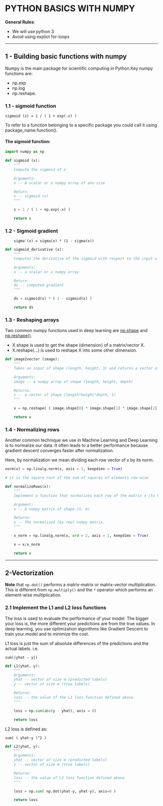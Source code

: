 # PYTHON BASICS WITH NUMPY

**General Rules**:
* We will use python 3
* Avoid using explict for-loops

---

## 1 - Building basic functions with numpy ##

Numpy is the main package for scientific computing in Python.Key numpy functions are:
* np.exp
* np.log
* np.reshape.

### 1.1 - sigmoid function ###


    sigmoid (z) = 1 / ( 1 + exp(-z) )


To refer to a function belonging to a specific package you could call it using package_name.function().

#### The sigmoid function:

```py
import numpy as np

def sigmoid (x):
    """
    Compute the sigmoid of x

    Arguments:
    x -- A scalar or a numpy array of anu size

    Return:
    s -- sigmoid (x)
    """

    s = 1 / ( 1 + np.exp(-x) )

    return s
```

### 1.2 - Sigmoid gradient

        sigma'(x) = sigma(x) * (1 - sigma(x))

```py
def sigmoid_derivative (x):
    """
    Computes the derivative of the sigmoid with respect to the input x

    Arguments:
    x -- a scalar or a numpy array

    Return:
    ds -- computed gradient
    """

    ds = sigmoid(x) * ( 1 - sigmoid(x) )

    return ds
```

### 1.3 - Reshaping arrays ###

Two common numpy functions used in deep learning are [np.shape](https://docs.scipy.org/doc/numpy/reference/generated/numpy.ndarray.shape.html) and [np.reshape()](https://docs.scipy.org/doc/numpy/reference/generated/numpy.reshape.html).

- X.shape is used to get the shape (dimension) of a matrix/vector X.
- X.reshape(...) is used to reshape X into some other dimension.

```py
def image2vector (image):
    """
    Takes an input of shape (length, height, 3) and returns a vector of shape (length*height*3, 1).

    Arguments:
    image -- a numpy array of shape (length, height, depth)

    Returns:
    v -- a vector of shape (length*height*depth, 1)
    """

    v = np.reshape( ( image.shape[0] * image.shape[1] * image.shape[2], 1 ) )

    return v
```

### 1.4 - Normalizing rows

Another common technique we use in Machine Learning and Deep Learning is to normalize our data. It often leads to a better performance because gradient descent converges faster after normalization.

Here, by normalization we mean dividing each row vector of x by its norm.

```py
norm(x) = np.linalg.norm(x, axis = 1, keepdims = True)

# it is the square root of the sum of squares of elements row-wise
```

```py
def normalizeRows(x):
    """
    Implement a function that normalizes each row of the matrix x (to have unit length).

    Argument:
    x -- A numpy matrix of shape (n, m)

    Returns:
    x -- The normalized (by row) numpy matrix.
    """

    x_norm = np.linalg.norm(x, ord = 2, axis = 1, keepdims = True)

    x = x/x_norm

    return x
```

---

## 2-Vectorization ##

**Note** that `np.dot()` performs a matrix-matrix or matrix-vector multiplication. This is different from `np.multiply()` and the `*` operator  which performs an element-wise multiplication.

### 2.1 Implement the L1 and L2 loss functions

The loss is used to evaluate the performance of your model. The bigger your loss is, the more different your predictions are from the true values. In deep learning, you use optimization algorithms like Gradient Descent to train your model and to minimize the cost.

L1 loss is just the sum of absolute differences of the predictions and the actual labels. i.e.

    sum(|yhat - y|)

```py
def L1(yhat, y):
    """
    Arguments:
    yhat -- vector of size m (predicted labels)
    y -- vector of size m (true labels)

    Returns:
    loss -- the value of the L1 loss function defined above
    """

    loss = np.sum(abs(y - yhat), axis = 0)

    return loss
```

L2 loss is defined as:

    sum( ( yhat-y )^2 )

```py
def L2(yhat, y):
    """
    Arguments:
    yhat -- vector of size m (predicted labels)
    y -- vector of size m (true labels)

    Returns:
    loss -- the value of L2 loss function defined above
    """

    loss = np.sum( np.dot(yhat-y, yhat-y), axis=0 )

    return loss
```
